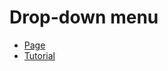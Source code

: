# Drop-down menu

- [Page](https://mikroffarad.github.io/workbench/tutorialProjects/from0to1/snippets/drop-menu/)
- [Tutorial](https://youtu.be/VVd6TRCABQ8?si=KjZBrJbKeWlZ0I0f)